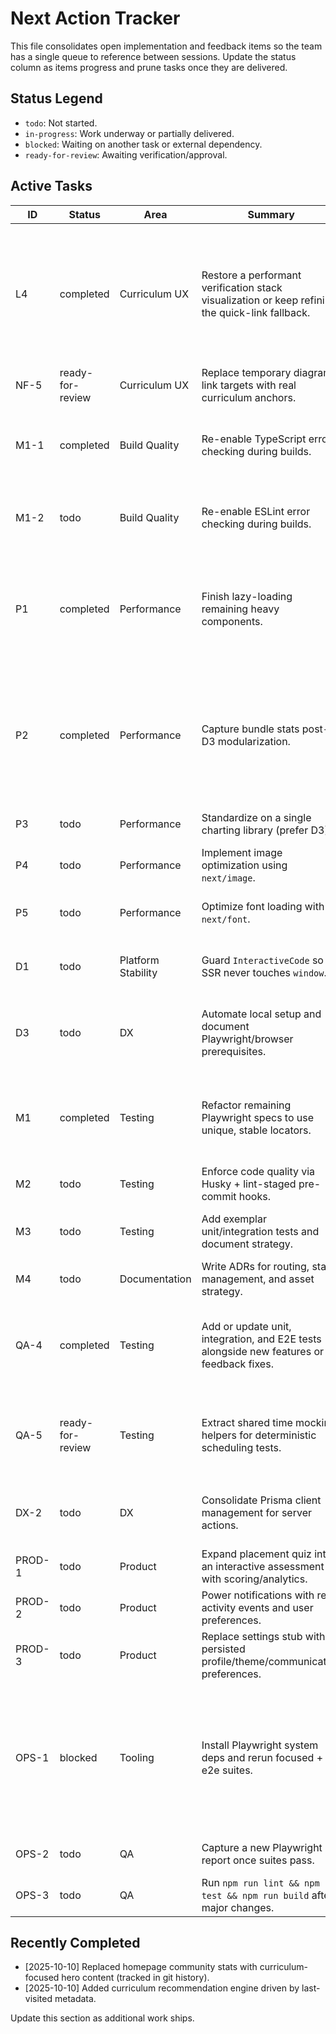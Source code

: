 # Next Action Tracker

This file consolidates open implementation and feedback items so the team has a single queue to reference between sessions. Update the status column as items progress and prune tasks once they are delivered.

## Status Legend
- `todo`: Not started.
- `in-progress`: Work underway or partially delivered.
- `blocked`: Waiting on another task or external dependency.
- `ready-for-review`: Awaiting verification/approval.

## Active Tasks
| ID | Status | Area | Summary | Notes |
|----|--------|------|---------|-------|
| L4 | completed | Curriculum UX | Restore a performant verification stack visualization or keep refining the quick-link fallback. | Lightweight interactive diagram shipped alongside upgraded placeholders and passing E2E coverage; curriculum quick links stay in sync with the visualization. |
| NF-5 | ready-for-review | Curriculum UX | Replace temporary diagram link targets with real curriculum anchors. | Run after L4 so nodes resolve to finalized slugs. |
| M1-1 | completed | Build Quality | Re-enable TypeScript error checking during builds. | `npm run build` now gates on `tsc --noEmit` before `next build`, re-enabling the TypeScript fail-fast guard in CI. |
| M1-2 | todo | Build Quality | Re-enable ESLint error checking during builds. | Remove `ignoreDuringBuilds`, clean lint errors once M1-1 succeeds. |
| P1 | completed | Performance | Finish lazy-loading remaining heavy components. | EngagementEngine now defers its Recharts activity graph via `next/dynamic`, keeping the dashboard shell lightweight until the chart loads. |
| P2 | completed | Performance | Capture bundle stats post-D3 modularization. | Added JSON bundle analysis via `ANALYZE=true` builds, captured a baseline in `docs/bundle-baseline.json`, and wired a `bundle:check` script plus tests to enforce budgets. |
| P3 | todo | Performance | Standardize on a single charting library (prefer D3). | Re-implement Recharts surfaces or retire them. |
| P4 | todo | Performance | Implement image optimization using `next/image`. | Audit `<img>` usage and prioritize LCP assets. |
| P5 | todo | Performance | Optimize font loading with `next/font`. | Ensure `font-display: swap` and preload critical fonts. |
| D1 | todo | Platform Stability | Guard `InteractiveCode` so SSR never touches `window`. | Confirm curriculum slugs render without 500s in `next build`. |
| D3 | todo | DX | Automate local setup and document Playwright/browser prerequisites. | Add `.env.example`, README getting started, and `postinstall` hook for `npx playwright install`. |
| M1 | completed | Testing | Refactor remaining Playwright specs to use unique, stable locators. | Updated navigation, labs, and interactive demo specs to rely on accessible roles/test ids with matching aria hooks in the UI. |
| M2 | todo | Testing | Enforce code quality via Husky + lint-staged pre-commit hooks. | Depends on M1-1 and M1-2. |
| M3 | todo | Testing | Add exemplar unit/integration tests and document strategy. | Seed Vitest coverage for utilities and UI components. |
| M4 | todo | Documentation | Write ADRs for routing, state management, and asset strategy. | Keep decisions lightweight but searchable. |
| QA-4 | completed | Testing | Add or update unit, integration, and E2E tests alongside new features or feedback fixes. | Added a Vitest suite for the bundle guard CLI and refreshed E2E selectors to align with the new accessibility hooks. |
| QA-5 | ready-for-review | Testing | Extract shared time mocking helpers for deterministic scheduling tests. | Added `tests/setup/time-travel.ts` with `withFrozenTime`; SRS actions spec now uses the shared helper. |
| DX-2 | todo | DX | Consolidate Prisma client management for server actions. | Avoid per-action instantiation uncovered while expanding SRS coverage. |
| PROD-1 | todo | Product | Expand placement quiz into an interactive assessment with scoring/analytics. | Next evolution of `/quiz/placement`. |
| PROD-2 | todo | Product | Power notifications with real activity events and user preferences. | Replace placeholders with real data. |
| PROD-3 | todo | Product | Replace settings stub with persisted profile/theme/communication preferences. | Integrate with existing auth/session flows. |
| OPS-1 | blocked | Tooling | Install Playwright system deps and rerun focused + full e2e suites. | Playwright browsers install automatically, but `npm run test:e2e` still fails in this container because required system libraries are missing (`npx playwright install-deps` hits proxy/apt restrictions). |
| OPS-2 | todo | QA | Capture a new Playwright report once suites pass. | Share report and update Milestone 4 status. |
| OPS-3 | todo | QA | Run `npm run lint && npm run test && npm run build` after major changes. | Keeps health checks green between sessions. |

## Recently Completed
- [2025-10-10] Replaced homepage community stats with curriculum-focused hero content (tracked in git history).
- [2025-10-10] Added curriculum recommendation engine driven by last-visited metadata.

Update this section as additional work ships.

